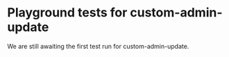# Playground tests for custom-admin-update
We are still awaiting the first test run for custom-admin-update.
